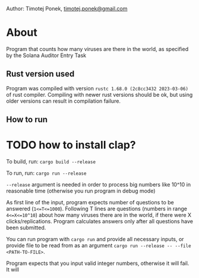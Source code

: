 Author: Timotej Ponek, timotej.ponek@gmail.com

# About
Program that counts how many viruses are there in the world, as specified by the Solana Auditor Entry Task

## Rust version used
Program was compiled with version `rustc 1.68.0 (2c8cc3432 2023-03-06)` of rust compiler. Compiling with newer rust versions should be ok, but using older versions can result in compilation failure.

## How to run
# TODO how to install clap?
To build, run:
```cargo build --release```

To run, run:
```cargo run --release```

`--release` argument is needed in order to process big numbers like 10^10 in reasonable time (otherwise you run program in debug mode)

As first line of the input, program expects number of questions to be answered (`1<=T<=1000`). Following T lines are questions (numbers in range `4<=X<=10^10`) about how many viruses there are in the world, if there were X clicks/replications. Program calculates answers only after all questions have been submitted.

You can run program with `cargo run` and provide all necessary inputs, or provide file to be read from as an argument `cargo run --release -- --file <PATH-TO-FILE>`.

Program expects that you input valid integer numbers, otherwise it will fail. It will